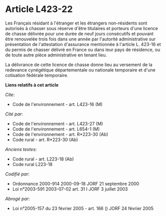 # Article L423-22

Les Français résidant à l'étranger et les étrangers non-résidents sont autorisés à chasser sous réserve d'être titulaires et
porteurs d'une licence de chasse délivrée pour une durée de neuf jours consécutifs et pouvant être renouvelée trois fois dans
une année par l'autorité administrative sur présentation de l'attestation d'assurance mentionnée à l'article L. 423-16 et du
permis de chasser délivré en France ou dans leur pays de résidence, ou de toute autre pièce administrative en tenant lieu.

La délivrance de cette licence de chasse donne lieu au versement de la redevance cynégétique départementale ou nationale
temporaire et d'une cotisation fédérale temporaire.

**Liens relatifs à cet article**

_Cite_:

  - Code de l'environnement - art. L423-16 (M)

_Cité par_:

  - Code de l'environnement - art. L423-27 (M)
  - Code de l'environnement - art. L654-1 (M)
  - Code de l'environnement - art. R*223-30 (Ab)
  - Code rural - art. R*223-30 (Ab)

_Anciens textes_:

  - Code rural - art. L223-18 (Ab)
  - Code rural L223-18

_Codifié par_:

  - Ordonnance 2000-914 2000-09-18 JORF 21 septembre 2000
  - Loi n°2003-591 2003-07-02 art. 31 I JORF 3 juillet 2003

_Abrogé par_:

  - Loi n°2005-157 du 23 février 2005 - art. 166 () JORF 24 février 2005
